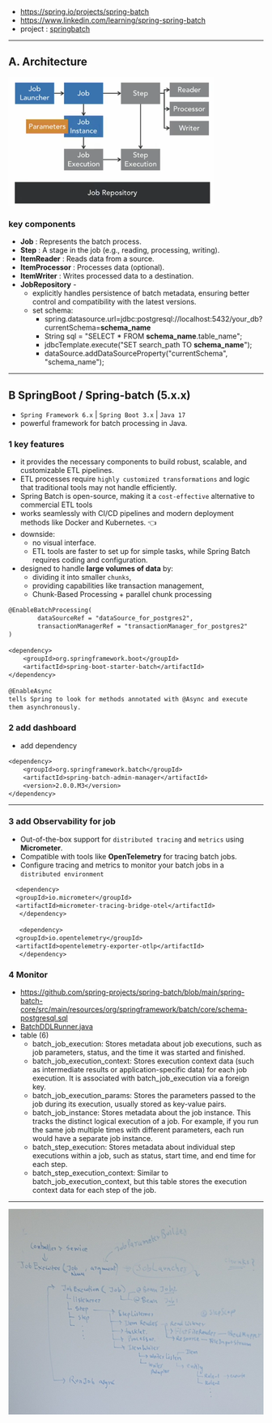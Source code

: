 - https://spring.io/projects/spring-batch
- https://www.linkedin.com/learning/spring-spring-batch
- project : [springbatch](../../src/main/java/com/lekhraj/java/spring/etl/springbatch)

---
## A. Architecture
![img_1.png](../../99_img/99_img_sb/etl-sb/img_1.png)
###  key components
- **Job**     : Represents the batch process.
- **Step**    : A stage in the job (e.g., reading, processing, writing).
- **ItemReader** : Reads data from a source.
- **ItemProcessor** : Processes data (optional).
- **ItemWriter** : Writes processed data to a destination.
- **JobRepository** - 
  - explicitly handles persistence of batch metadata, ensuring better control and compatibility with the latest versions.
  - set schema:
    - spring.datasource.url=jdbc:postgresql://localhost:5432/your_db?currentSchema=**schema_name**
    - String sql = "SELECT * FROM **schema_name**.table_name";
    - jdbcTemplate.execute("SET search_path TO **schema_name**");
    - dataSource.addDataSourceProperty("currentSchema", "schema_name");
---  
## B SpringBoot / Spring-batch (5.x.x)
- `Spring Framework 6.x` | `Spring Boot 3.x` | `Java 17`
- powerful framework for batch processing in Java.

### 1 key features
-  it provides the necessary components to build robust, scalable, and customizable ETL pipelines.
- ETL processes require `highly customized transformations` and logic that traditional tools may not handle efficiently.
- Spring Batch is open-source, making it a `cost-effective` alternative to commercial ETL tools
-  works seamlessly with CI/CD pipelines and modern deployment methods like Docker and Kubernetes. :point_left:
- downside:
  - no visual interface.
  - ETL tools are faster to set up for simple tasks, while Spring Batch requires coding and configuration.
- designed to handle **large volumes of data** by:
  - dividing it into smaller `chunks`,
  - providing capabilities like transaction management,
  - Chunk-Based Processing + parallel chunk processing
```
@EnableBatchProcessing(
        dataSourceRef = "dataSource_for_postgres2",
        transactionManagerRef = "transactionManager_for_postgres2"
)

<dependency>
	<groupId>org.springframework.boot</groupId>
	<artifactId>spring-boot-starter-batch</artifactId>
</dependency>

@EnableAsync 
tells Spring to look for methods annotated with @Async and execute them asynchronously.
```

### 2 add dashboard
- add dependency
```
<dependency>
    <groupId>org.springframework.batch</groupId>
    <artifactId>spring-batch-admin-manager</artifactId>
    <version>2.0.0.M3</version>
</dependency>
```
---
### 3 add Observability for job
- Out-of-the-box support for `distributed tracing` and `metrics` using **Micrometer**.
- Compatible with tools like **OpenTelemetry** for tracing batch jobs.
- Configure tracing and metrics to monitor your batch jobs in a `distributed environment`
```
  <dependency>
  <groupId>io.micrometer</groupId>
  <artifactId>micrometer-tracing-bridge-otel</artifactId>
   </dependency>
  
   <dependency>
  <groupId>io.opentelemetry</groupId>
  <artifactId>opentelemetry-exporter-otlp</artifactId>
   </dependency>
```

### 4 Monitor
- https://github.com/spring-projects/spring-batch/blob/main/spring-batch-core/src/main/resources/org/springframework/batch/core/schema-postgresql.sql
- [BatchDDLRunner.java](../../src/main/java/com/lekhraj/java/spring/etl/springbatch/BatchDDLRunner.java)
- table (6)
  - batch_job_execution: Stores metadata about job executions, such as job parameters, status, and the time it was started and finished.
  - batch_job_execution_context: Stores execution context data (such as intermediate results or application-specific data) for each job execution. It is associated with batch_job_execution via a foreign key.
  - batch_job_execution_params: Stores the parameters passed to the job during its execution, usually stored as key-value pairs.
  - batch_job_instance: Stores metadata about the job instance. This tracks the distinct logical execution of a job. For example, if you run the same job multiple times with different parameters, each run would have a separate job instance.
  - batch_step_execution: Stores metadata about individual step executions within a job, such as status, start time, and end time for each step.
  - batch_step_execution_context: Similar to batch_job_execution_context, but this table stores the execution context data for each step of the job.

---
![img.png](../../99_img/99_img_sb/etl-sb/img.png)